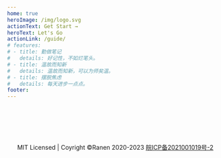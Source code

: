 ```yaml
---
home: true 
heroImage: /img/logo.svg
actionText: Get Start → 
heroText: Let's Go
actionLink: /guide/ 
# features:
# - title: 勤做笔记
#   details: 好记性，不如烂笔头。
# - title: 温故而知新 
#   details: 温故而知新，可以为师矣温。
# - title: 摆脱焦虑
#   details: 每天进步一点点。 
footer:  
---
```


<style>
    .footer {
        margin-top: 100px
    }
</style>
<p align="center" class="footer">
  MIT Licensed | Coyright ©Ranen 2020-2023 <a href="https://beian.miit.gov.cn"> 皖ICP备2021001019号-2</a>
</p>
